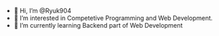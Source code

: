 - 👋 Hi, I’m @Ryuk904
- 👀 I’m interested in Competetive Programming and Web Development.
- 🌱 I’m currently learning Backend part of Web Development

<!---
Ryuk904/Ryuk904 is a ✨ special ✨ repository because its `README.md` (this file) appears on your GitHub profile.
You can click the Preview link to take a look at your changes.
--->
